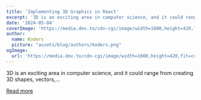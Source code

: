 ```yaml
---
title: 'Implementing 3D Graphics in React'
excerpt: '3D is an exciting area in computer science, and it could range from creating 3D shapes, vectors,...'
date: '2024-05-04'
coverImage: 'https://media.dev.to/cdn-cgi/image/width=1000,height=420,fit=cover,gravity=auto,format=auto/https%3A%2F%2Fdev-to-uploads.s3.amazonaws.com%2Fuploads%2Farticles%2Fq68zilwxdckwfmvuheho.png'
author:
  name: Koders
  picture: "assets/blog/authors/koders.png"
ogImage:
  url: 'https://media.dev.to/cdn-cgi/image/width=1000,height=420,fit=cover,gravity=auto,format=auto/https%3A%2F%2Fdev-to-uploads.s3.amazonaws.com%2Fuploads%2Farticles%2Fq68zilwxdckwfmvuheho.png'
---
```


3D is an exciting area in computer science, and it could range from creating 3D shapes, vectors,...

[Read more](https://dev.to/markyu/implementing-3d-graphics-in-react-9mg)
